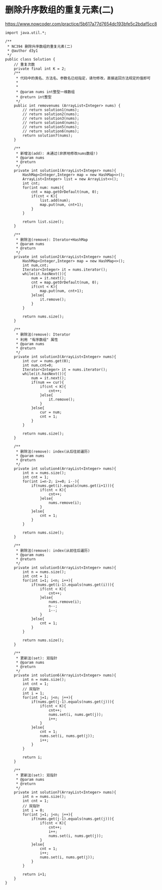 # 删除升序数组的重复元素(二)
https://www.nowcoder.com/practice/5b617a77d7654dc193bfe5c2bdaf5cc8

    import java.util.*;
    
    /**
     * NC394 删除升序数组的重复元素(二)
     * @author d3y1
     */
    public class Solution {
        // 重复次数
        private final int K = 2;
        /**
         * 代码中的类名、方法名、参数名已经指定，请勿修改，直接返回方法规定的值即可
         *
         *
         * @param nums int整型一维数组
         * @return int整型
         */
        public int removenums (ArrayList<Integer> nums) {
            // return solution1(nums);
            // return solution2(nums);
            // return solution3(nums);
            // return solution4(nums);
            // return solution5(nums);
            // return solution6(nums);
            return solution7(nums);
        }
    
        /**
         * 新增法(add): 未通过(非原地修改nums数组!)
         * @param nums
         * @return
         */
        private int solution1(ArrayList<Integer> nums){
            HashMap<Integer,Integer> map = new HashMap<>();
            ArrayList<Integer> list = new ArrayList<>();
            int cnt;
            for(int num: nums){
                cnt = map.getOrDefault(num, 0);
                if(cnt < K){
                    list.add(num);
                    map.put(num, cnt+1);
                }
            }
    
            return list.size();
        }
    
        /**
         * 删除法(remove): Iterator+HashMap
         * @param nums
         * @return
         */
        private int solution2(ArrayList<Integer> nums){
            HashMap<Integer,Integer> map = new HashMap<>();
            int num,cnt;
            Iterator<Integer> it = nums.iterator();
            while(it.hasNext()){
                num = it.next();
                cnt = map.getOrDefault(num, 0);
                if(cnt < K){
                    map.put(num, cnt+1);
                }else{
                    it.remove();
                }
            }
    
            return nums.size();
        }
    
        /**
         * 删除法(remove): Iterator
         * 利用 "有序数组" 属性
         * @param nums
         * @return
         */
        private int solution3(ArrayList<Integer> nums){
            int cur = nums.get(0);
            int num,cnt=0;
            Iterator<Integer> it = nums.iterator();
            while(it.hasNext()){
                num = it.next();
                if(num == cur){
                    if(cnt < K){
                        cnt++;
                    }else{
                        it.remove();
                    }
                }else{
                    cur = num;
                    cnt = 1;
                }
            }
    
            return nums.size();
        }
    
        /**
         * 删除法(remove): index(从后往前遍历)
         * @param nums
         * @return
         */
        private int solution4(ArrayList<Integer> nums){
            int n = nums.size();
            int cnt = 1;
            for(int i=n-2; i>=0; i--){
                if(nums.get(i).equals(nums.get(i+1))){
                    if(cnt < K){
                        cnt++;
                    }else{
                        nums.remove(i);
                    }
                }else{
                    cnt = 1;
                }
            }
    
            return nums.size();
        }
    
        /**
         * 删除法(remove): index(从前往后遍历)
         * @param nums
         * @return
         */
        private int solution5(ArrayList<Integer> nums){
            int n = nums.size();
            int cnt = 1;
            for(int i=1; i<n; i++){
                if(nums.get(i-1).equals(nums.get(i))){
                    if(cnt < K){
                        cnt++;
                    }else{
                        nums.remove(i);
                        n--;
                        i--;
                    }
                }else{
                    cnt = 1;
                }
            }
    
            return nums.size();
        }
    
        /**
         * 更新法(set): 双指针
         * @param nums
         * @return
         */
        private int solution6(ArrayList<Integer> nums){
            int n = nums.size();
            int cnt = 1;
            // 双指针
            int i = 1;
            for(int j=1; j<n; j++){
                if(nums.get(j-1).equals(nums.get(j))){
                    if(cnt < K){
                        cnt++;
                        nums.set(i, nums.get(j));
                        i++;
                    }
                }else{
                    cnt = 1;
                    nums.set(i, nums.get(j));
                    i++;
                }
            }
    
            return i;
        }
    
        /**
         * 更新法(set): 双指针
         * @param nums
         * @return
         */
        private int solution7(ArrayList<Integer> nums){
            int n = nums.size();
            int cnt = 1;
            // 双指针
            int i = 0;
            for(int j=1; j<n; j++){
                if(nums.get(j-1).equals(nums.get(j))){
                    if(cnt < K){
                        cnt++;
                        i++;
                        nums.set(i, nums.get(j));
                    }
                }else{
                    cnt = 1;
                    i++;
                    nums.set(i, nums.get(j));
                }
            }
    
            return i+1;
        }
    }
    

